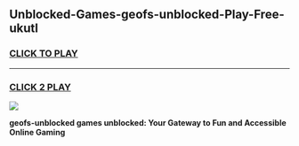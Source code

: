 
## Unblocked-Games-geofs-unblocked-Play-Free-ukutl
<h3>
<a href="https://premium76.site?title=geofs-unblocked&ref=21A">CLICK TO PLAY</a></h3>
<hr>

<h3>
<a href="https://premium76.site?title=geofs-unblocked&ref=21A">CLICK 2 PLAY</a>
  
</h3>

<a href="https://premium76.site?title=geofs-unblocked&ref=21A"><img src="https://clearcache.store/games.png"></a>


**geofs-unblocked games unblocked: Your Gateway to Fun and Accessible Online Gaming**
